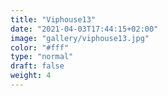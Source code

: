 ```yaml
---
title: "Viphouse13"
date: "2021-04-03T17:44:15+02:00"
image: "gallery/viphouse13.jpg"
color: "#fff"
type: "normal"
draft: false
weight: 4
---
```

